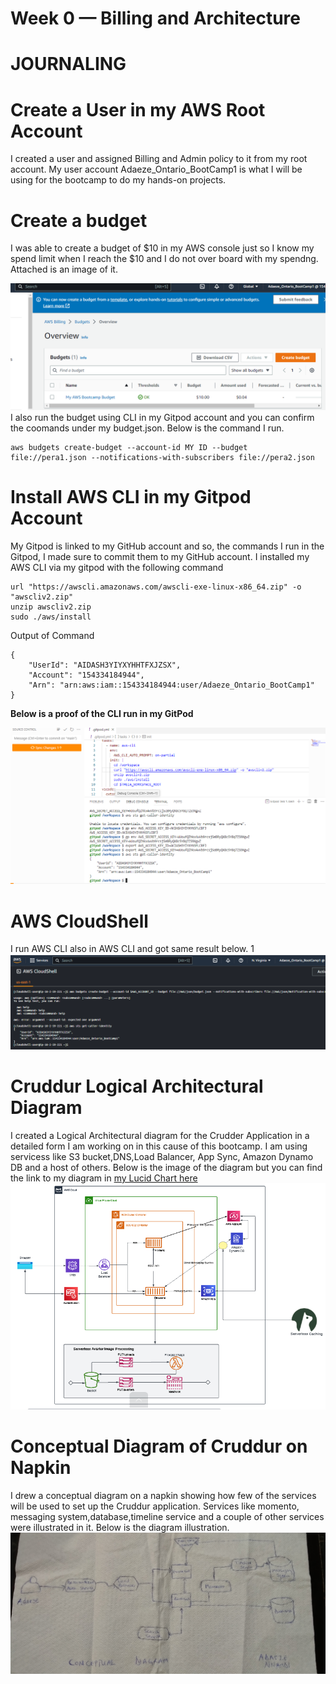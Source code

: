 # Week 0 — Billing and Architecture
# JOURNALING

# Create a User in my AWS Root Account
I created a user and assigned Billing and Admin policy to it from my root account. My user account Adaeze_Ontario_BootCamp1 is what I will be using for the bootcamp to do my hands-on projects.


# Create a budget
I was able to create a budget of $10 in my AWS console just so I know my spend limit when I reach the $10 and I do not over board with my spendng. Attached is an image of it.

![Image of the budget alarm I created](assets/Budget.png)
I also run the budget using CLI in my Gitpod account and you can confirm the coomands under my budget.json. Below is the command I run.
```
aws budgets create-budget --account-id MY ID --budget file://pera1.json --notifications-with-subscribers file://pera2.json

```

# Install AWS CLI in my Gitpod Account
My Gitpod is linked to my GitHub account and so, the commands I run in the Gitpod, I made sure to commit them to my GitHub account.
I installed my AWS CLI via my gitpod with the following command

```
url "https://awscli.amazonaws.com/awscli-exe-linux-x86_64.zip" -o "awscliv2.zip"
unzip awscliv2.zip
sudo ./aws/install

```

Output of Command

```
{
    "UserId": "AIDASH3YIYXYHHTFXJZSX",
    "Account": "154334184944",
    "Arn": "arn:aws:iam::154334184944:user/Adaeze_Ontario_BootCamp1"
}
```
**Below is a proof of the CLI run in my GitPod**

![CLI in GitPod](assets/Gitpod-CLI.png)

# AWS CloudShell
I run AWS CLI also in AWS CLI and got same result below.
1![AWS Cloushell](assets/AWS-CloudShell.png)
    
  # Cruddur Logical Architectural Diagram
  I created a Logical Architectural diagram for the Crudder Application in a detailed form I am working on in this cause of this bootcamp. I am using servicess like S3 bucket,DNS,Load Balancer, App Sync, Amazon Dynamo DB and a host of others. Below is the image of the diagram but you can find the link to my diagram in [my Lucid Chart here](https://lucid.app/lucidchart/3f4b4426-2636-4e54-b51f-98f6ca1811aa/edit?viewport_loc=-1242%2C160%2C4314%2C2005%2C0_0&invitationId=inv_9dfcd7bd-60b5-491d-90e7-780cb5bcc978)
  ![Cruddur Logical Architectural Diagram](assets/Cruddur-Logical-Architectual-Diagram%20.png)

# Conceptual Diagram of Cruddur on Napkin
I drew a conceptual diagram on a napkin showing how few of the services will be used to set up the Cruddur application. Services like momento, messaging system,database,timeline service and a couple of other services were illustrated in it. Below is the diagram illustration.
![Conceptual Diagram of Cruddur app on Napkin](assets/Conceptual-Diagram-on-Napkin.jpg)



